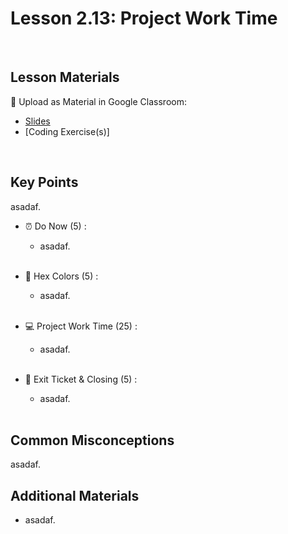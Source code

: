 # Lesson 2.13: Project Work Time

<br>

## Lesson Materials

📖 Upload as Material in Google Classroom:
- [Slides](https://docs.google.com/presentation/d/1udsJGS5yrhaSW5PQfqzxQV8ZadvcSCg3PcrH_QBJR-E/edit?usp=sharing)
- [Coding Exercise(s)]

<br>

## Key Points
asadaf.


- ⏰ Do Now (5) : 
    -  asadaf. <br><br>

- 🌈 Hex Colors (5) : 
    - asadaf.<br><br>

- 💻 Project Work Time (25) :
    - asadaf.<br><br>

- 👋 Exit Ticket & Closing (5) : 
    - asadaf. <br><br>


## Common Misconceptions
asadaf.


## Additional Materials
- asadaf.

